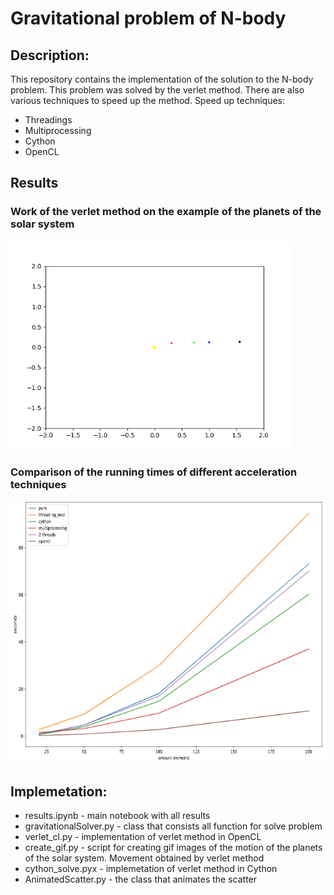 
Gravitational problem of N-body
=====================================================================

Description:
------------
This repository contains the implementation of the solution to the N-body problem. This problem was solved by the verlet method. There are also various techniques to speed up the method.
Speed up techniques:
* Threadings 
* Multiprocessing
* Cython
* OpenCL

Results
------
### Work of the verlet method on the example of the planets of the solar system

<img src="solar_sytem_verlet.gif" width="450" align="center">
  
### Comparison of the running times of different acceleration techniques
<img src="times.png" width="1200" height="420">

Implemetation:
------------
* results.ipynb - main notebook with all results
* gravitationalSolver.py - class that consists all function for solve problem
* verlet_cl.py - implementation of verlet method in OpenCL 
* create_gif.py - script for creating gif images of the motion of the planets of the solar system. Movement obtained by verlet method
* cython_solve.pyx - implemetation of verlet method in Cython
* AnimatedScatter.py - the class that animates the scatter





